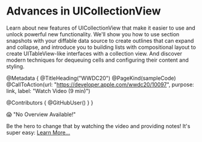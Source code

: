 # Advances in UICollectionView

Learn about new features of UICollectionView that make it easier to use and unlock powerful new functionality. We'll show you how to use section snapshots with your diffable data source to create outlines that can expand and collapse, and introduce you to building lists with compositional layout to create UITableView-like interfaces with a collection view. And discover modern techniques for dequeuing cells and configuring their content and styling.

@Metadata {
   @TitleHeading("WWDC20")
   @PageKind(sampleCode)
   @CallToAction(url: "https://developer.apple.com/wwdc20/10097", purpose: link, label: "Watch Video (9 min)")

   @Contributors {
      @GitHubUser(<replace this with your GitHub handle>)
   }
}

😱 "No Overview Available!"

Be the hero to change that by watching the video and providing notes! It's super easy:
 [Learn More…](https://wwdcnotes.github.io/WWDCNotes/documentation/wwdcnotes/contributing)
